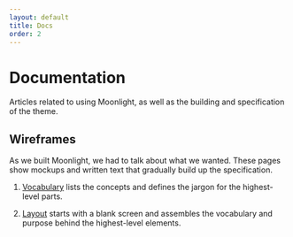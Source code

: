 ```yaml
---
layout: default
title: Docs
order: 2
---
```


# Documentation

Articles related to using Moonlight, as well as the building and 
specification of the theme.

## Wireframes

As we built Moonlight, we had to talk about what we wanted. These 
pages show mockups and written text that gradually build up the 
specification.


1. [Vocabulary](vocabulary.html) lists the concepts and defines the 
jargon for the highest-level parts.

1. [Layout](layout.html) starts with a blank screen and assembles the 
vocabulary and purpose behind the highest-level elements.

